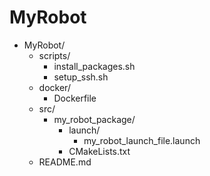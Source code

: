 # MyRobot


- MyRobot/
     - scripts/
         - install_packages.sh
         - setup_ssh.sh
     - docker/
         - Dockerfile
     - src/
         - my_robot_package/
             - launch/
                 - my_robot_launch_file.launch
             - CMakeLists.txt
    - README.md
